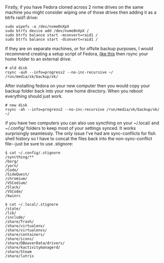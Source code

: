 Firstly, if you have Fedora cloned across 2 nvme drives on the same machine you might consider wiping one of those drives then adding it as a btrfs raid1 drive:

    sudo wipefs -a /dev/nvme0nXpX
    sudo btrfs device add /dev/nvme0nXpX /    
    sudo btrfs balance start -mconvert=raid1 / 
    sudo btrfs balance start -dconvert=raid1 / 

If they are on separate machines, or for offsite backup purposes, I would recommend creating a setup script of Fedora, [like this](https://github.com/chapmanjacobd/dotfiles/blob/master/setup-fedora.sh) then rsync your home folder to an external drive: 

    # old disk
    rsync -auh --info=progress2 --no-inc-recursive ~/ /run/media/xk/backup/xk/

After installing fedora on your new computer then you would copy your backup folder back into your new home directory. When you reboot everything should just work.

    # new disk
    rsync -ah --info=progress2 --no-inc-recursive /run/media/xk/backup/xk/ ~/

if you have two computers you can also use syncthing on your ~/.local/ and ~/.config/ folders to keep most of your settings synced. It works surprisingly seamlessly. The only issue I've had are sync-conflicts for fish shell history so I have to concat the files back into the non-sync-conflict file--just be sure to use .stignore:

    $ cat ~/.config/.stignore
    /syncthing/**
    /borg/
    /yarn/
    /Code/
    /SideQuest/
    /chromium/
    /VSCodium/
    /Slack/
    /VSCode/
    /kwinrc

    $ cat ~/.local/.stignore 
    /state/
    /lib/
    /include/
    /share/Trash/
    /share/virtualenv/
    /share/virtualenvs/
    /share/containers/
    /share/icons/
    /share/DBeaverData/drivers/
    /share/kactivitymanagerd/
    /share/Steam
    /share/lutris
